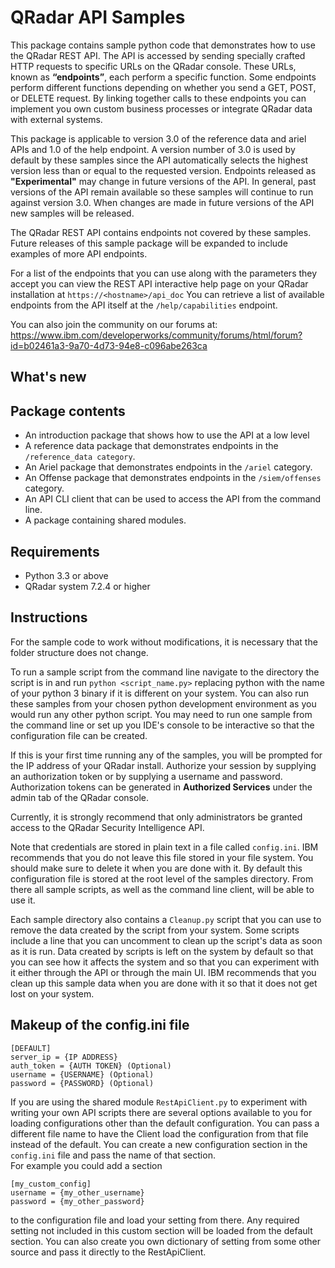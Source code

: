 ﻿# QRadar API Samples

This package contains sample python code that demonstrates how to use the
QRadar REST API. The API is accessed by sending specially crafted HTTP
requests to specific URLs on the QRadar console. These URLs, known as
**“endpoints”**, each perform a specific function. Some endpoints perform
different functions depending on whether you send a GET, POST, or
DELETE request. By linking together calls to these endpoints you can
implement you own custom business processes or integrate QRadar data
with external systems.

This package is applicable to version 3.0 of the reference data and ariel APIs
and 1.0 of the help endpoint. A version number of 3.0 is used by default by
these samples since the API automatically selects the highest version less than
or equal to the requested version.
Endpoints released as **"Experimental"** may change in future versions of the API. In
general, past versions of the API remain available so these samples will
continue to run against version 3.0. When changes are made in future versions
of the API new samples will be released.

The QRadar REST API contains endpoints not covered by these samples.
Future releases of this sample package will be expanded to include
examples of more API endpoints.

For a list of the endpoints that you can use along with the parameters
they accept you can view the REST API interactive help page on your QRadar
installation at `https://<hostname>/api_doc`
You can retrieve a list of available endpoints from the API itself at
the `/help/capabilities` endpoint.

You can also join the community on our forums at:
https://www.ibm.com/developerworks/community/forums/html/forum?id=b02461a3-9a70-4d73-94e8-c096abe263ca


## What's new




## Package contents

 - An introduction package that shows how to use the API at a low level
 - A reference data package that demonstrates endpoints in the
    `/reference_data category`.
 - An Ariel package that demonstrates endpoints in the `/ariel` category.
 - An Offense package that demonstrates endpoints in the `/siem/offenses` category.
 - An API CLI client that can be used to access the API from the
    command line.
 - A package containing shared modules.


## Requirements

- Python 3.3 or above
- QRadar system 7.2.4 or higher


## Instructions

For the sample code to work without modifications, it is necessary that
the folder structure does not change.

To run a sample script from the command line navigate to the directory the
script is in and run `python <script_name.py>` replacing python with the 
name of your python 3 binary if it is different on your system. You can also
run these samples from your chosen python development environment as you
would run any other python script. You may need to run one sample from the
command line or set up you IDE's console to be interactive so that the
configuration file can be created.

If this is your first time running any of the samples, you will be prompted for
the IP address of your QRadar install. Authorize your session by supplying
an authorization token or by supplying a username and password.
Authorization tokens can be generated in **Authorized Services** under the
admin tab of the QRadar console.

Currently, it is strongly recommend that only administrators be granted access
to the QRadar Security Intelligence API.

Note that credentials are stored in plain text in a file called `config.ini`. IBM
recommends that you do not leave this file stored in your file system. You
should make sure to delete it when you are done with it.
By default this configuration file is stored at the root level of the samples
directory. From there all sample scripts, as well as the command line client,
will be able to use it.

Each sample directory also contains a `Cleanup.py` script that you can use
to remove the data created by the script from your system. Some scripts
include a line that you can uncomment to clean up the script's data as soon
as it is run. Data created by scripts is left on the system by default so that
you can see how it affects the system and so that you can experiment with it
either through the API or through the main UI. IBM recommends that you clean up
this sample data when you are done with it so that it does not get lost on your
system.


## Makeup of the config.ini file

```
[DEFAULT]
server_ip = {IP ADDRESS}
auth_token = {AUTH TOKEN} (Optional)
username = {USERNAME} (Optional)
password = {PASSWORD} (Optional)
```

If you are using the shared module `RestApiClient.py` to experiment with
writing your own API scripts there are several options available to you
for loading configurations other than the default configuration.
You can pass a different file name to have the Client load the configuration
from that file instead of the default. You can create a new configuration
section in the `config.ini` file and pass the name of that section.  
For example you could add a section

```
[my_custom_config]
username = {my_other_username}
password = {my_other_password}
```

to the configuration file and load your setting from there. Any required setting
not included in this custom section will be loaded from the default section.
You can also create you own dictionary of setting from some other source
and pass it directly to the RestApiClient.
